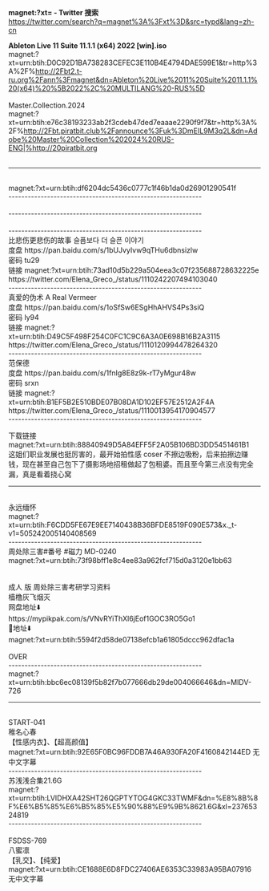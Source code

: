 ﻿<b>magnet:?xt= - Twitter 搜索</b><br>
<a href="https://twitter.com/search?q=magnet%3A%3Fxt%3D&src=typd&lang=zh-cn">https://twitter.com/search?q=magnet%3A%3Fxt%3D&src=typd&lang=zh-cn</a>
<br>

﻿<b>Ableton Live 11 Suite 11.1.1 (x64) 2022 [win].iso</b><br>
magnet:?xt=urn:btih:D0C92D1BA738283CEFEC3E110B4E4794DAE599E1&tr=http%3A%2F%http://2Fbt2.t-ru.org%2Fann%3Fmagnet&dn=Ableton%20Live%2011%20Suite%2011.1.1%20(x64)%20%5B2022%2C%20MULTILANG%20-RUS%5D
<br>
<br>
Master.Collection.2024<br>
magnet:?xt=urn:btih:e76c38193233ab2f3cdeb47ded7eaaae2290f9f7&tr=http%3A%2F%http://2Fbt.piratbit.club%2Fannounce%3Fuk%3DmEIL9M3q2L&dn=Adobe%20Master%20Collection%202024%20RUS-ENG|%http://20piratbit.org<br>
<br>

------------------------------------------------------------
<br>
magnet:?xt=urn:btih:df6204dc5436c0777c1f46b1da0d26901290541f
<br>
------------------------------------------------------------
<br>
<br>
------------------------------------------------------------
<br>
<br>
------------------------------------------------------------
<br>
比悲伤更悲伤的故事 슬픔보다 더 슬픈 이야기 <br>
度盘 https://pan.baidu.com/s/1bUJvyIvw9qTHu6dbnsizlw <br>
密码 tu29 <br>
链接 magnet:?xt=urn:btih:73ad10d5b229a504eea3c07f235688728632225e 
https://twitter.com/Elena_Greco_/status/1110242207494103040<br>
------------------------------------------------------------
<br>
真爱的伪术 A Real Vermeer<br>
度盘 https://pan.baidu.com/s/1oSfSw6ESgHhAHVS4Ps3siQ <br>
密码 ly94<br>
链接 magnet:?xt=urn:btih:D49C5F498F254C0FC1C9C6A3A0E698B16B2A3115
https://twitter.com/Elena_Greco_/status/1110120994478264320<br>
------------------------------------------------------------
<br>
范保德<br>
度盘 https://pan.baidu.com/s/1fnIg8E8z9k-rT7yMgur48w <br>
密码 srxn<br>
链接 magnet:?xt=urn:btih:B1EF5B2E510BDE07B08DA1D102EF57E2512A2F4A 
https://twitter.com/Elena_Greco_/status/1110013954170904577<br>
------------------------------------------------------------
<br>

下载链接<br>magnet:?xt=urn:btih:88840949D5A84EFF5F2A05B106BD3DD5451461B1<br>
这姐们职业发展也挺厉害的，最开始拍性感 coser 不擦边吸粉，后来拍擦边赚钱，现在甚至自己包下了摄影场地招租做起了包租婆。而且至今第三点没有完全漏，真是看着挠心窝
<br>

------------------------------------------------------------
<br>
永远缅怀<br>
magnet:?xt=urn:btih:F6CDD5FE67E9EE7140438B36BFDE8519F090E573&x._t-v1=505242005140408569
<br>
------------------------------------------------------------
<br>
周处除三害#番号 #磁力 MD-0240 <br>
magnet:?xt=urn:btih:73f98bff1e8c4ee83a962fcf715d0a3120e1bb63
<br><br><br>
成人 版 周处除三害考研学习资料
<br>
樯橹灰飞烟灭
<br>
网盘地址⬇️<br>
https://mypikpak.com/s/VNvRYiThXl6jEof1GOC3RO5Go1
<br>
🔗地址⬇️<br>
magnet:?xt=urn:btih:5594f2d58de07138efcb1a61805dccc962dfac1a
<br><br>
OVER<br>
------------------------------------------------------------
<br>
magnet:?xt=urn:btih:bbc6ec08139f5b82f7b077666db29de004066646&dn=MIDV-726
<br>

------------------------------------------------------------
<br>
START-041<br>
稚名心春<br>
【性感内衣】、【超高颜值】<br>
magnet:?xt=urn:btih:92E65F0BC96FDDB7A46A930FA20F4160842144ED
无中文字幕<br>
------------------------------------------------------------
<br>
苏浅浅合集21.6G<br>
magnet:?xt=urn:btih:LVIDHXA42SHT26QGPTYTOG4GKC33TWMF&dn=%E8%8B%8F%E6%B5%85%E6%B5%85%E5%90%88%E9%9B%8621.6G&xl=23765324819
<br>
------------------------------------------------------------
<br><br>
FSDSS-769<br>
八蜜凛<br>
【乳交】、【纯爱】<br>
magnet:?xt=urn:btih:CE1688E6D8FDC27406AE6353C33983A95BA07916<br>
无中文字幕<br>
<br>

